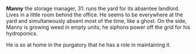 **Manny** the storage manager, 31: runs the yard for its absentee landlord.
Lives in a little room behind the office.
He seems to be everywhere at the yard and simultaneously absent most of the time, like a ghost.
On the side, Manny is growing weed in empty units; he siphons power off the grid for his hydroponics.
<!--Manny represents the path of indefinite deferral in decisions about baggage.-->
He is so at home in the purgatory that he has a role in maintaining it.


